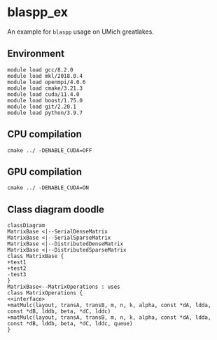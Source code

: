 # blaspp_ex
An example for `blaspp` usage on UMich greatlakes.

## Environment
```shell
module load gcc/8.2.0
module load mkl/2018.0.4
module load openmpi/4.0.6
module load cmake/3.21.3
module load cuda/11.4.0
module load boost/1.75.0
module load git/2.20.1 
module load python/3.9.7
```

## CPU compilation
`cmake ../ -DENABLE_CUDA=OFF`

## GPU compilation
`cmake ../ -DENABLE_CUDA=ON`

## Class diagram doodle
```mermaid
classDiagram
MatrixBase <|--SerialDenseMatrix
MatrixBase <|--SerialSparseMatrix
MatrixBase <|--DistributedDenseMatrix
MatrixBase <|--DistributedSparseMatrix
class MatrixBase {
+test1
+test2
-test3
}
MatrixBase<--MatrixOperations : uses
class MatrixOperations {
<<interface>
+matMulc(layout, transA, transB, m, n, k, alpha, const *dA, ldda, const *dB, lddb, beta, *dC, lddc)
+matMulc(layout, transA, transB, m, n, k, alpha, const *dA, ldda, const *dB, lddb, beta, *dC, lddc, queue)
}
```
